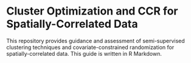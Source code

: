# Cluster Optimization and CCR for Spatially-Correlated Data
This repository provides guidance and assessment of semi-supervised clustering techniques and covariate-constrained randomization for spatially-correlated data. This guide is written in R Markdown.

